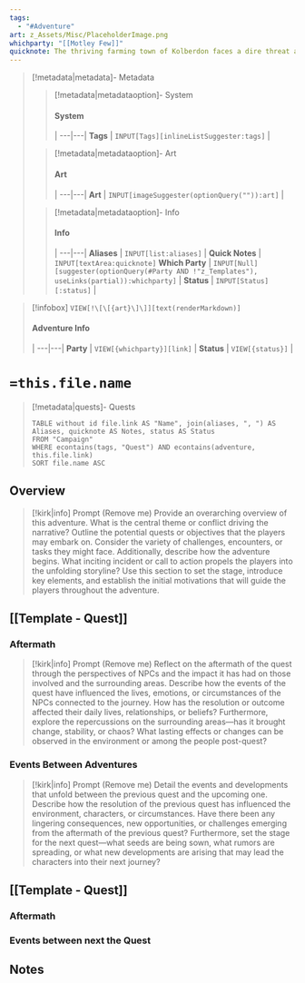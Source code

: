 ```yaml
---
tags:
  - "#Adventure"
art: z_Assets/Misc/PlaceholderImage.png
whichparty: "[[Motley Few]]"
quicknote: The thriving farming town of Kolberdon faces a dire threat as a mysterious blight consumes its fields, jeopardizing the annual harvest festival. Investigate the source of the blight, unravel the connection to a tear in the fabric of the shadow realm, and prevent the impending disaster.
---
```


> [!metadata|metadata]- Metadata 
>> [!metadata|metadataoption]- System
>> #### System
>>  |
>> ---|---|
> **Tags** | `INPUT[Tags][inlineListSuggester:tags]` |
>
>> [!metadata|metadataoption]- Art
>> #### Art
>>  |
>> ---|---|
>> **Art** | `INPUT[imageSuggester(optionQuery("")):art]` |
>
>> [!metadata|metadataoption]- Info
>> #### Info
>>  |
>> ---|---|
>> **Aliases** | `INPUT[list:aliases]` |
>> **Quick Notes** |  `INPUT[textArea:quicknote]`
>> **Which Party** | `INPUT[Null][suggester(optionQuery(#Party AND !"z_Templates"), useLinks(partial)):whichparty]` |
>> **Status** | `INPUT[Status][:status]` |

> [!infobox]
> `VIEW[!\[\[{art}\]\]][text(renderMarkdown)]`
> #### Adventure Info
>  |
> ---|---|
> **Party** | `VIEW[{whichparty}][link]` |
> **Status** | `VIEW[{status}]` |

# **`=this.file.name`**

> [!metadata|quests]- Quests
> ```dataview
> TABLE without id file.link AS "Name", join(aliases, ", ") AS Aliases, quicknote AS Notes, status AS Status
> FROM "Campaign"
> WHERE econtains(tags, "Quest") AND econtains(adventure, this.file.link)
> SORT file.name ASC

## Overview
> [!kirk|info] Prompt (Remove me)
> Provide an overarching overview of this adventure. What is the central theme or conflict driving the narrative? Outline the potential quests or objectives that the players may embark on. Consider the variety of challenges, encounters, or tasks they might face. Additionally, describe how the adventure begins. What inciting incident or call to action propels the players into the unfolding storyline? Use this section to set the stage, introduce key elements, and establish the initial motivations that will guide the players throughout the adventure.

## [[Template - Quest]]
### Aftermath
> [!kirk|info] Prompt (Remove me)
Reflect on the aftermath of the quest through the perspectives of NPCs and the impact it has had on those involved and the surrounding areas. Describe how the events of the quest have influenced the lives, emotions, or circumstances of the NPCs connected to the journey. How has the resolution or outcome affected their daily lives, relationships, or beliefs? Furthermore, explore the repercussions on the surrounding areas—has it brought change, stability, or chaos? What lasting effects or changes can be observed in the environment or among the people post-quest?

### Events Between Adventures
> [!kirk|info] Prompt (Remove me)
Detail the events and developments that unfold between the previous quest and the upcoming one. Describe how the resolution of the previous quest has influenced the environment, characters, or circumstances. Have there been any lingering consequences, new opportunities, or challenges emerging from the aftermath of the previous quest? Furthermore, set the stage for the next quest—what seeds are being sown, what rumors are spreading, or what new developments are arising that may lead the characters into their next journey?

## [[Template - Quest]]
### Aftermath


### Events between next the Quest


## Notes